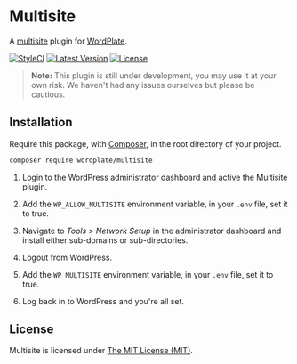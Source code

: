 # Multisite

A [multisite](http://codex.wordpress.org/Glossary#Multisite) plugin for [WordPlate](https://wordplate.github.io/).

[![StyleCI](https://styleci.io/repos/57277881/shield?style=flat)](https://styleci.io/repos/57277881)
[![Latest Version](https://img.shields.io/github/release/wordplate/multisite.svg?style=flat)](https://github.com/wordplate/multisite/releases)
[![License](https://img.shields.io/packagist/l/wordplate/multisite.svg?style=flat)](https://packagist.org/packages/wordplate/multisite)

> **Note:** This plugin is still under development, you may use it at your own risk. We haven't had any issues ourselves but please be cautious.

## Installation

Require this package, with [Composer](https://getcomposer.org/), in the root directory of your project.

```sh
composer require wordplate/multisite
```

1. Login to the WordPress administrator dashboard and active the Multisite plugin.

2. Add the `WP_ALLOW_MULTISITE` environment variable, in your `.env` file, set it to true.

3. Navigate to *Tools > Network Setup* in the administrator dashboard and install either sub-domains or sub-directories.

4. Logout from WordPress.

5. Add the `WP_MULTISITE` environment variable, in your `.env` file, set it to true.

6. Log back in to WordPress and you're all set.

## License

Multisite is licensed under [The MIT License (MIT)](LICENSE).
